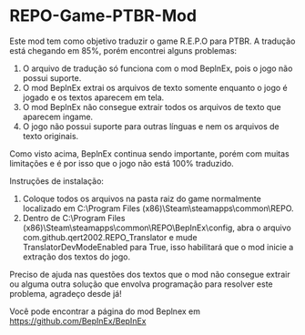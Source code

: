 # REPO-Game-PTBR-Mod

Este mod tem como objetivo traduzir o game R.E.P.O para PTBR.
A tradução está chegando em 85%, porém encontrei alguns problemas:
1. O arquivo de tradução só funciona com o mod BeplnEx, pois o jogo não possui suporte.
2. O mod BeplnEx extrai os arquivos de texto somente enquanto o jogo é jogado e os textos aparecem em tela.
3. O mod BeplnEx não consegue extrair todos os arquivos de texto que aparecem ingame.
4. O jogo não possui suporte para outras línguas e nem os arquivos de texto originais.

Como visto acima, BeplnEx continua sendo importante, porém com muitas limitações e é por isso que o jogo não está 100% traduzido.

Instruções de instalação:
1. Coloque todos os arquivos na pasta raiz do game normalmente localizado em C:\Program Files (x86)\Steam\steamapps\common\REPO.
2. Dentro de C:\Program Files (x86)\Steam\steamapps\common\REPO\BepInEx\config, abra o arquivo com.github.qert2002.REPO_Translator e mude TranslatorDevModeEnabled para True, isso habilitará que o mod inicie a extração dos textos do jogo.

Preciso de ajuda nas questões dos textos que o mod não consegue extrair ou alguma outra solução que envolva programação para resolver este problema, agradeço desde já!

Você pode encontrar a página do mod Beplnex em https://github.com/BepInEx/BepInEx
